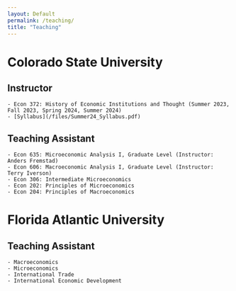 ```yaml
---
layout: Default
permalink: /teaching/
title: "Teaching"
---
```

<!-- Google tag (gtag.js) -->
<script async src="https://www.googletagmanager.com/gtag/js?id=G-ETZN97YVKW"></script>
<script>
  window.dataLayer = window.dataLayer || [];
  function gtag(){dataLayer.push(arguments);}
  gtag('js', new Date());

  gtag('config', 'G-ETZN97YVKW');
  </script>
# Colorado State University

## Instructor
    - Econ 372: History of Economic Institutions and Thought (Summer 2023, Fall 2023, Spring 2024, Summer 2024)
    - [Syllabus](/files/Summer24_Syllabus.pdf)

## Teaching Assistant
    - Econ 635: Microeconomic Analysis I, Graduate Level (Instructor: Anders Fremstad)
    - Econ 606: Macroeconomic Analysis I, Graduate Level (Instructor: Terry Iverson)
    - Econ 306: Intermediate Microeconomics
    - Econ 202: Principles of Microeconomics
    - Econ 204: Principles of Macroeconomics
 
# Florida Atlantic University

## Teaching Assistant
    - Macroeconomics
    - Microeconomics
    - International Trade
    - International Economic Development

